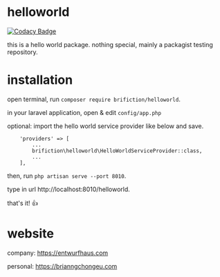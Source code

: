 # helloworld
[![Codacy Badge](https://api.codacy.com/project/badge/Grade/dc7a806be57540cbae66c17730c8330d)](https://www.codacy.com/app/brifiction/helloworld?utm_source=github.com&amp;utm_medium=referral&amp;utm_content=brifiction/helloworld&amp;utm_campaign=Badge_Grade)

this is a hello world package. nothing special, mainly a packagist testing repository.

# installation
open terminal, run `composer require brifiction/helloworld`.

in your laravel application, open & edit `config/app.php`

optional: import the hello world service provider like below and save.

````
    'providers' => [
        ...
        brifiction\helloworld\HelloWorldServiceProvider::class,
        ...
    ],
````

then, run `php artisan serve --port 8010`.

type in url http://localhost:8010/helloworld.

that's it! :thumbsup:

# website
company: https://entwurfhaus.com

personal: https://brianngchongeu.com

